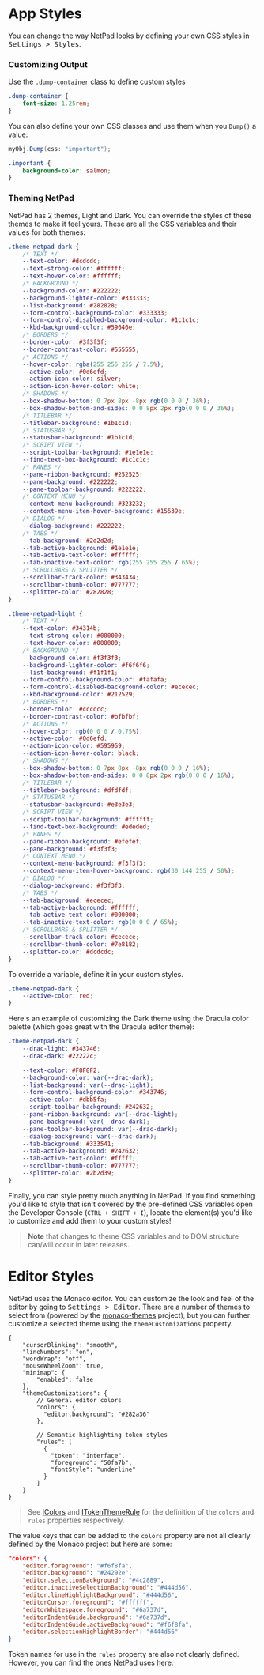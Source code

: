 # App Styles

You can change the way NetPad looks by defining your own CSS styles in <kbd><kbd>Settings</kbd> > <kbd>Styles</kbd></kbd>.

### Customizing Output

Use the `.dump-container` class to define custom styles

```css
.dump-container {
    font-size: 1.25rem;
}
```

You can also define your own CSS classes and use them when you `Dump()` a value:

```csharp
myObj.Dump(css: "important");
```

```css
.important {
    background-color: salmon;
}
```

### Theming NetPad

NetPad has 2 themes, Light and Dark. You can override the styles of these themes to make it feel yours. These are all the 
CSS variables and their values for both themes:

```css
.theme-netpad-dark {
    /* TEXT */
    --text-color: #dcdcdc;
    --text-strong-color: #ffffff;
    --text-hover-color: #ffffff;
    /* BACKGROUND */
    --background-color: #222222;
    --background-lighter-color: #333333;
    --list-background: #282828;
    --form-control-background-color: #333333;
    --form-control-disabled-background-color: #1c1c1c;
    --kbd-background-color: #59646e;
    /* BORDERS */
    --border-color: #3f3f3f;
    --border-contrast-color: #555555;
    /* ACTIONS */
    --hover-color: rgba(255 255 255 / 7.5%);
    --active-color: #0d6efd;
    --action-icon-color: silver;
    --action-icon-hover-color: white;
    /* SHADOWS */
    --box-shadow-bottom: 0 7px 8px -8px rgb(0 0 0 / 36%);
    --box-shadow-bottom-and-sides: 0 0 8px 2px rgb(0 0 0 / 36%);
    /* TITLEBAR */
    --titlebar-background: #1b1c1d;
    /* STATUSBAR */
    --statusbar-background: #1b1c1d;
    /* SCRIPT VIEW */
    --script-toolbar-background: #1e1e1e;
    --find-text-box-background: #1c1c1c;
    /* PANES */
    --pane-ribbon-background: #252525;
    --pane-background: #222222;
    --pane-toolbar-background: #222222;
    /* CONTEXT MENU */
    --context-menu-background: #323232;
    --context-menu-item-hover-background: #15539e;
    /* DIALOG */
    --dialog-background: #222222;
    /* TABS */
    --tab-background: #2d2d2d;
    --tab-active-background: #1e1e1e;
    --tab-active-text-color: #ffffff;
    --tab-inactive-text-color: rgb(255 255 255 / 65%);
    /* SCROLLBARS & SPLITTER */
    --scrollbar-track-color: #343434;
    --scrollbar-thumb-color: #777777;
    --splitter-color: #282828;
}

.theme-netpad-light {
    /* TEXT */
    --text-color: #34314b;
    --text-strong-color: #000000;
    --text-hover-color: #000000;
    /* BACKGROUND */
    --background-color: #f3f3f3;
    --background-lighter-color: #f6f6f6;
    --list-background: #f1f1f1;
    --form-control-background-color: #fafafa;
    --form-control-disabled-background-color: #ececec;
    --kbd-background-color: #212529;
    /* BORDERS */
    --border-color: #cccccc;
    --border-contrast-color: #bfbfbf;
    /* ACTIONS */
    --hover-color: rgb(0 0 0 / 0.75%);
    --active-color: #0d6efd;
    --action-icon-color: #595959;
    --action-icon-hover-color: black;
    /* SHADOWS */
    --box-shadow-bottom: 0 7px 8px -8px rgb(0 0 0 / 16%);
    --box-shadow-bottom-and-sides: 0 0 8px 2px rgb(0 0 0 / 16%);
    /* TITLEBAR */
    --titlebar-background: #dfdfdf;
    /* STATUSBAR */
    --statusbar-background: #e3e3e3;
    /* SCRIPT VIEW */
    --script-toolbar-background: #ffffff;
    --find-text-box-background: #ededed;
    /* PANES */
    --pane-ribbon-background: #efefef;
    --pane-background: #f3f3f3;
    /* CONTEXT MENU */
    --context-menu-background: #f3f3f3;
    --context-menu-item-hover-background: rgb(30 144 255 / 50%);
    /* DIALOG */
    --dialog-background: #f3f3f3;
    /* TABS */
    --tab-background: #ececec;
    --tab-active-background: #ffffff;
    --tab-active-text-color: #000000;
    --tab-inactive-text-color: rgb(0 0 0 / 65%);
    /* SCROLLBARS & SPLITTER */
    --scrollbar-track-color: #cecece;
    --scrollbar-thumb-color: #7e8182;
    --splitter-color: #dcdcdc;
}
```

To override a variable, define it in your custom styles.

```css
.theme-netpad-dark {
    --active-color: red;
}
```

Here's an example of customizing the Dark theme using the Dracula color palette (which goes great with the Dracula editor theme):

```css
.theme-netpad-dark {
    --drac-light: #343746;
    --drac-dark: #22222c;

    --text-color: #F8F8F2;
    --background-color: var(--drac-dark);
    --list-background: var(--drac-light);
    --form-control-background-color: #343746;
    --active-color: #dbb5fa;
    --script-toolbar-background: #242632;
    --pane-ribbon-background: var(--drac-light);
    --pane-background: var(--drac-dark);
    --pane-toolbar-background: var(--drac-dark);
    --dialog-background: var(--drac-dark);
    --tab-background: #333541;
    --tab-active-background: #242632;
    --tab-active-text-color: #fffff;
    --scrollbar-thumb-color: #777777;
    --splitter-color: #2b2d39;
}
```

Finally, you can style pretty much anything in NetPad. If you find something you'd like to style that isn't covered by the
pre-defined CSS variables open the Developer Console (`CTRL + SHIFT + I`), locate the element(s) you'd like to customize and
add them to your custom styles!

> **Note** that changes to theme CSS variables and to DOM structure can/will occur in later releases.

# Editor Styles

NetPad uses the Monaco editor. You can customize the look and feel of the editor by going to <kbd><kbd>Settings</kbd> > <kbd>Editor</kbd></kbd>.
There are a number of themes to select from (powered by the [monaco-themes](https://github.com/brijeshb42/monaco-themes) project), 
but you can further customize a selected theme using the `themeCustomizations` property.

```jsonc
{
    "cursorBlinking": "smooth",
    "lineNumbers": "on",
    "wordWrap": "off",
    "mouseWheelZoom": true,
    "minimap": {
        "enabled": false
    },
    "themeCustomizations": {
        // General editor colors
        "colors": {
          "editor.background": "#282a36"
        },
    
        // Semantic highlighting token styles
        "rules": [
          {
            "token": "interface",
            "foreground": "50fa7b",
            "fontStyle": "underline"
          }
        ]
    }
}
```

> See [IColors](https://microsoft.github.io/monaco-editor/typedoc/types/editor.IColors.html) and 
> [ITokenThemeRule](https://microsoft.github.io/monaco-editor/typedoc/interfaces/editor.ITokenThemeRule.html) for the 
> definition of the `colors` and `rules` properties respectively.

The value keys that can be added to the `colors` property are not all clearly defined by the Monaco project but here are some:

```json
"colors": {
    "editor.foreground": "#f6f8fa",
    "editor.background": "#24292e",
    "editor.selectionBackground": "#4c2889",
    "editor.inactiveSelectionBackground": "#444d56",
    "editor.lineHighlightBackground": "#444d56",
    "editorCursor.foreground": "#ffffff",
    "editorWhitespace.foreground": "#6a737d",
    "editorIndentGuide.background": "#6a737d",
    "editorIndentGuide.activeBackground": "#f6f8fa",
    "editor.selectionHighlightBorder": "#444d56"
}
```

Token names for use in the `rules` property are also not clearly defined. However, you can find the ones NetPad uses 
[here](https://github.com/tareqimbasher/NetPad/blob/5d0e78714383f41254253fd47190964510475b76/src/Apps/NetPad.Apps.App/App/src/core/%40application/editor/monaco/monaco-theme-manager.ts#L319).
